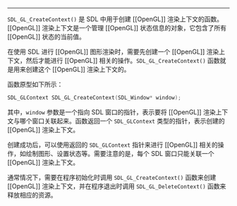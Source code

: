 

----
`SDL_GL_CreateContext()` 是 SDL 中用于创建 [[OpenGL]] 渲染上下文的函数。[[OpenGL]] 渲染上下文是一个管理 [[OpenGL]] 状态信息的对象，它包含了所有 [[OpenGL]] 状态的当前值。

在使用 SDL 进行 [[OpenGL]] 图形渲染时，需要先创建一个 [[OpenGL]] 渲染上下文，然后才能进行 [[OpenGL]] 相关的操作。`SDL_GL_CreateContext()` 函数就是用来创建这个 [[OpenGL]] 渲染上下文的。

函数原型如下所示：
```c
SDL_GLContext SDL_GL_CreateContext(SDL_Window* window);
```

其中，`window` 参数是一个指向 SDL 窗口的指针，表示要将 [[OpenGL]] 渲染上下文与哪个窗口关联起来。函数返回一个 `SDL_GLContext` 类型的指针，表示创建的 [[OpenGL]] 渲染上下文。

创建成功后，可以使用返回的 `SDL_GLContext` 指针来进行 [[OpenGL]] 相关的操作，如绘制图形、设置状态等。需要注意的是，每个 SDL 窗口只能关联一个 [[OpenGL]] 渲染上下文。

通常情况下，需要在程序初始化时调用 `SDL_GL_CreateContext()` 函数来创建 [[OpenGL]] 渲染上下文，并在程序退出时调用 `SDL_GL_DeleteContext()` 函数来释放相应的资源。
